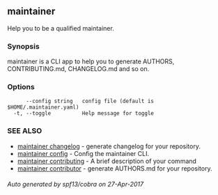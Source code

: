 ## maintainer

Help you to be a qualified maintainer.

### Synopsis


maintainer is a CLI app to help you to generate AUTHORS, CONTRIBUTING.md, CHANGELOG.md and so on.

### Options

```
      --config string   config file (default is $HOME/.maintainer.yaml)
  -t, --toggle          Help message for toggle
```

### SEE ALSO
* [maintainer changelog](maintainer_changelog.md)	 - generate changelog for your repository.
* [maintainer config](maintainer_config.md)	 - Config the maintainer CLI.
* [maintainer contributing](maintainer_contributing.md)	 - A brief description of your command
* [maintainer contributor](maintainer_contributor.md)	 - generate AUTHORS.md for your repository.

###### Auto generated by spf13/cobra on 27-Apr-2017
